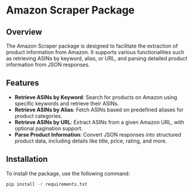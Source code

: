 # Amazon Scraper Package

## Overview

The Amazon Scraper package is designed to facilitate the extraction of product information from Amazon. It supports various functionalities such as retrieving ASINs by keyword, alias, or URL, and parsing detailed product information from JSON responses.

## Features

- **Retrieve ASINs by Keyword**: Search for products on Amazon using specific keywords and retrieve their ASINs.
- **Retrieve ASINs by Alias**: Fetch ASINs based on predefined aliases for product categories.
- **Retrieve ASINs by URL**: Extract ASINs from a given Amazon URL, with optional pagination support.
- **Parse Product Information**: Convert JSON responses into structured product data, including details like title, price, rating, and more.

## Installation

To install the package, use the following command:

```sh
pip install -r requirements.txt
```
